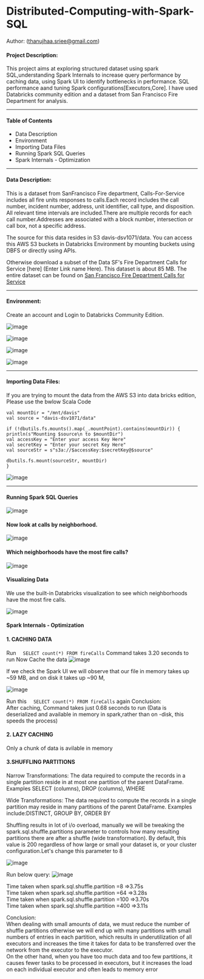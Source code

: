 # Distributed-Computing-with-Spark-SQL
Author: (thanujhaa.sriee@gmail.com)</br>

#### Project Description:<br>
This project aims at exploring structured dataset using spark SQL,understanding Spark Internals to increase query performance by caching data, using Spark UI to identify bottlenecks in performance. SQL performance aand  tuning Spark configurations[Executors,Core]. I have used Databricks community edition and a dataset from San Francisco Fire Department for analysis.

<hr>

#### Table of Contents
* Data Description
* Environment
* Importing Data Files
* Running Spark SQL Queries
* Spark Internals - Optimization

<hr>

#### Data Description:<br>
This is a dataset from SanFrancisco Fire department, Calls-For-Service includes all fire units responses to calls.Each record includes the call number, incident number, address, unit identifier, call type, and disposition. All relevant time intervals are included.There are multiple records for each call number.Addresses are associated with a block number, intersection or call box, not a specific address.</br>

The source for this data resides in S3 davis-dsv1071/data. You can access this AWS S3 buckets in Databricks Environment by mounting buckets using DBFS or directly using APIs.

Otherwise download a subset of the Data SF's Fire Department Calls for Service [here] (Enter Link name Here). This dataset is about 85 MB.
The entire dataset can be found on [San Francisco Fire Department Calls for Service](https://data.sfgov.org/Public-Safety/Fire-Department-Calls-for-Service/nuek-vuh3/data)</br>

<hr>

#### Environment:</br>

Create an account and Login to Databricks Community Edition.

![image](https://user-images.githubusercontent.com/69738890/100491118-ca534c00-30e6-11eb-868b-4bbe8909a818.png)

![image](https://user-images.githubusercontent.com/69738890/100491124-dfc87600-30e6-11eb-9c03-04769a9f226e.png)

![image](https://user-images.githubusercontent.com/69738890/100491155-1e5e3080-30e7-11eb-9410-e0bcd2f7f260.png)

![image](https://user-images.githubusercontent.com/69738890/100491218-75fc9c00-30e7-11eb-9e76-df11afc3892b.png)

<hr>

#### Importing Data Files:</br>

If you are trying to mount the data from the AWS S3 into data bricks edition, Please use the bwlow Scala Code

```
val mountDir = "/mnt/davis"
val source = "davis-dsv1071/data"

if (!dbutils.fs.mounts().map(_.mountPoint).contains(mountDir)) {
println(s"Mounting $source\n to $mountDir")
val accessKey = "Enter your access Key Here"
val secretKey = "Enter your secret Key Here"
val sourceStr = s"s3a://$accessKey:$secretKey@$source"

dbutils.fs.mount(sourceStr, mountDir)
}
```

![image](https://user-images.githubusercontent.com/69738890/100490743-56637480-30e3-11eb-9143-d42a30d311ab.png)

<hr>

#### Running Spark SQL Queries

![image](https://user-images.githubusercontent.com/69738890/100490775-b528ee00-30e3-11eb-9ff2-577e85ca8bbe.png)

#### Now look at calls by neighborhood.

![image](https://user-images.githubusercontent.com/69738890/100490854-98d98100-30e4-11eb-99c6-7cf91d46a170.png)

#### Which neighborhoods have the most fire calls?

![image](https://user-images.githubusercontent.com/69738890/100490795-e1dd0580-30e3-11eb-8772-364f48c39ba1.png)

#### Visualizing Data

We use the built-in Databricks visualization to see which neighborhoods have the most fire calls.

![image](https://user-images.githubusercontent.com/69738890/100490813-1c46a280-30e4-11eb-81e0-b8602b62c200.png)

#### Spark Internals - Optimization
#### 1. CACHING DATA

Run ```  SELECT count(*) FROM fireCalls```
Command takes 3.20 seconds to run 
Now Cache the data
![image](https://user-images.githubusercontent.com/69738890/100491620-a98cf580-30ea-11eb-9ac8-4325f4bbffc0.png)

If we check the Spark UI we will observe that our file in memory takes up ~59 MB, and on disk it takes up ~90 M,

![image](https://user-images.githubusercontent.com/69738890/100491866-af83d600-30ec-11eb-9775-72f9b93a4e25.png)

Run this ```  SELECT count(*) FROM fireCalls``` again
Conclusion:</br>
After caching, Command takes just 0.68 seconds to run (Data is deserialized and available in memory in spark,rather than on -disk, this speeds the process)

#### 2. LAZY CACHING

Only a chunk of data is avilable in memory

#### 3.SHUFFLING PARTITIONS
Narrow Transformations: The data required to compute the records in a single partition reside in at most one partition of the parent DataFrame.
Examples SELECT (columns), DROP (columns), WHERE</br>

Wide Transformations: The data required to compute the records in a single partition may reside in many partitions of the parent DataFrame.
Examples include:DISTINCT, GROUP BY, ORDER BY</br>

Shuffling results in lot of i/o overload, manually we will be tweaking the spark.sql.shuffle.partitions parameter to controls how many resulting partitions there are after a   shuffle (wide transformation). By default, this value is 200 regardless of how large or small your dataset is, or your cluster configuration.Let's change this parameter to 8

![image](https://user-images.githubusercontent.com/69738890/100492310-69307600-30f0-11eb-9766-d34789b799da.png)

Run below query:
![image](https://user-images.githubusercontent.com/69738890/100492367-ecea6280-30f0-11eb-8812-83de2d9ca991.png)</br>

Time taken when spark.sql.shuffle.partition =8  =>3.75s</br>
Time taken when spark.sql.shuffle.partition =64  =>3.28s</br>
Time taken when spark.sql.shuffle.partition =100  =>3.70s</br>
Time taken when spark.sql.shuffle.partition =400  =>3.11s</br>

Conclusion:</br>
When dealing with small amounts of data, we must reduce the number of shuffle partitions otherwise we will end up with many partitions with small numbers of entries in each partition, which results in underutilization of all executors and increases the time it takes for data to be transferred over the network from the executor to the executor.</br>
On the other hand, when you have too much data and too few partitions, it causes fewer tasks to be processed in executors, but it increases the load on each individual executor and often leads to memory error





